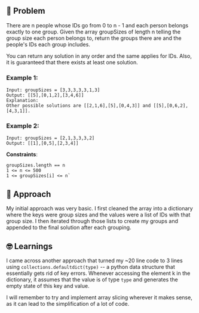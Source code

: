 ## 🧐 Problem
There are n people whose IDs go from 0 to n - 1 and each person belongs exactly to one group. Given the array groupSizes of length n telling the group size each person belongs to, return the groups there are and the people's IDs each group includes.

You can return any solution in any order and the same applies for IDs. Also, it is guaranteed that there exists at least one solution. 

### Example 1:
``` 
Input: groupSizes = [3,3,3,3,3,1,3]
Output: [[5],[0,1,2],[3,4,6]]
Explanation: 
Other possible solutions are [[2,1,6],[5],[0,4,3]] and [[5],[0,6,2],[4,3,1]].
```

### Example 2:
``` 
Input: groupSizes = [2,1,3,3,3,2]
Output: [[1],[0,5],[2,3,4]]
```
 

**Constraints**:
``` 
groupSizes.length == n
1 <= n <= 500
1 <= groupSizes[i] <= n`
```

## 💬 Approach
My initial approach was very basic. I first cleaned the array into a dictionary where the keys were group sizes and the values were a list of IDs with that group size. I then iterated through those lists to create my groups and appended to the final solution after each grouping.

## 🤓 Learnings 
I came across another approach that turned my ~20 line code to 3 lines using `collections.defaultdict(type)` -- a python data structure that essentially gets rid of key errors. Whenever accessing the element k in the dictionary, it assumes that the value is of type `type` and generates the empty state of this key and value.

I will remember to try and implement array slicing wherever it makes sense, as it can lead to the simplification of a lot of code. 

